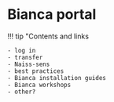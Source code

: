 # Bianca portal

!!! tip "Contents and links

    - log in
    - transfer
    - Naiss-sens
    - best practices
    - Bianca installation guides
    - Bianca workshops
    - other?
